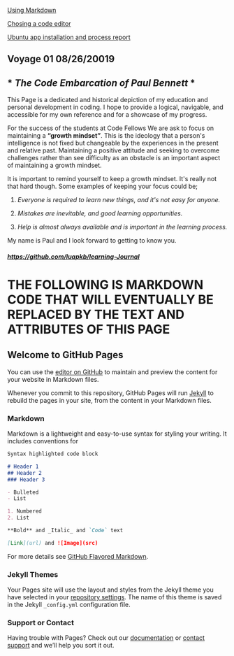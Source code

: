 [Using Markdown](https://luapkb.github.io/learning-Journal/using-markdown)

[Chosing a code editor]()

[Ubuntu app installation and process report]()

## Voyage 01 08/26/20019

## * _The Code Embarcation of Paul Bennett_ *

This Page is a dedicated and historical depiction of my education and personal development in coding.  I hope to provide a logical, navigable, and accessible for my own reference and for a showcase of my progress.



For the success of the students at Code Fellows We are ask to focus on maintaining a **“growth mindset”**.  This is the ideology that a person's intelligence is not fixed but changeable by the experiences in the present and relative past.  Maintaining a positive attitude and seeking to overcome challenges rather than see difficulty as an obstacle is an important aspect of maintaining a growth mindset.  

It is important to remind yourself to keep a growth mindset.  It's really not that hard though. Some examples of keeping your focus could be;

1. _Everyone is required to learn new things, and it's not easy for anyone._ 

1. _Mistakes are inevitable, and good learning opportunities._

1. _Help is almost always available and is important in the learning process._


My name is Paul and I look forward to getting to know you.

##### https://github.com/luapkb/learning-Journal


# **THE FOLLOWING IS MARKDOWN CODE THAT WILL EVENTUALLY BE REPLACED BY THE TEXT AND ATTRIBUTES OF THIS PAGE**

## Welcome to GitHub Pages

You can use the [editor on GitHub](https://github.com/luapkb/learning-Journal/edit/master/index.md) to maintain and preview the content for your website in Markdown files.

Whenever you commit to this repository, GitHub Pages will run [Jekyll](https://jekyllrb.com/) to rebuild the pages in your site, from the content in your Markdown files.

### Markdown

Markdown is a lightweight and easy-to-use syntax for styling your writing. It includes conventions for

```markdown
Syntax highlighted code block

# Header 1
## Header 2
### Header 3

- Bulleted
- List

1. Numbered
2. List

**Bold** and _Italic_ and `Code` text

[Link](url) and ![Image](src)
```

For more details see [GitHub Flavored Markdown](https://guides.github.com/features/mastering-markdown/).

### Jekyll Themes

Your Pages site will use the layout and styles from the Jekyll theme you have selected in your [repository settings](https://github.com/luapkb/learning-Journal/settings). The name of this theme is saved in the Jekyll `_config.yml` configuration file.

### Support or Contact

Having trouble with Pages? Check out our [documentation](https://help.github.com/categories/github-pages-basics/) or [contact support](https://github.com/contact) and we’ll help you sort it out.
